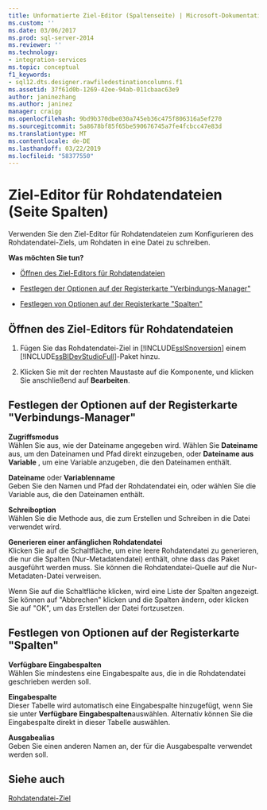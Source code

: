 ```yaml
---
title: Unformatierte Ziel-Editor (Spaltenseite) | Microsoft-Dokumentation
ms.custom: ''
ms.date: 03/06/2017
ms.prod: sql-server-2014
ms.reviewer: ''
ms.technology:
- integration-services
ms.topic: conceptual
f1_keywords:
- sql12.dts.designer.rawfiledestinationcolumns.f1
ms.assetid: 37f61d0b-1269-42ee-94ab-011cbaac63e9
author: janinezhang
ms.author: janinez
manager: craigg
ms.openlocfilehash: 9bd9b370dbe030a745eb36c475f806316a5ef270
ms.sourcegitcommit: 5a8678bf85f65be590676745a7fe4fcbcc47e83d
ms.translationtype: MT
ms.contentlocale: de-DE
ms.lasthandoff: 03/22/2019
ms.locfileid: "58377550"
---
```

# <a name="raw-file-destination-editor-columns-page"></a>Ziel-Editor für Rohdatendateien (Seite Spalten)
  Verwenden Sie den Ziel-Editor für Rohdatendateien zum Konfigurieren des Rohdatendatei-Ziels, um Rohdaten in eine Datei zu schreiben.  
  
 **Was möchten Sie tun?**  
  
-   [Öffnen des Ziel-Editors für Rohdatendateien](#open)  
  
-   [Festlegen der Optionen auf der Registerkarte "Verbindungs-Manager"](#connection)  
  
-   [Festlegen von Optionen auf der Registerkarte "Spalten"](#mapping)  
  
##  <a name="open"></a> Öffnen des Ziel-Editors für Rohdatendateien  
  
1.  Fügen Sie das Rohdatendatei-Ziel in [!INCLUDE[ssISnoversion](../includes/ssisnoversion-md.md)] einem [!INCLUDE[ssBIDevStudioFull](../includes/ssbidevstudiofull-md.md)]-Paket hinzu.  
  
2.  Klicken Sie mit der rechten Maustaste auf die Komponente, und klicken Sie anschließend auf **Bearbeiten**.  
  
##  <a name="connection"></a> Festlegen der Optionen auf der Registerkarte "Verbindungs-Manager"  
 **Zugriffsmodus**  
 Wählen Sie aus, wie der Dateiname angegeben wird. Wählen Sie **Dateiname** aus, um den Dateinamen und Pfad direkt einzugeben, oder **Dateiname aus Variable** , um eine Variable anzugeben, die den Dateinamen enthält.  
  
 **Dateiname** oder **Variablenname**  
 Geben Sie den Namen und Pfad der Rohdatendatei ein, oder wählen Sie die Variable aus, die den Dateinamen enthält.  
  
 **Schreiboption**  
 Wählen Sie die Methode aus, die zum Erstellen und Schreiben in die Datei verwendet wird.  
  
 **Generieren einer anfänglichen Rohdatendatei**  
 Klicken Sie auf die Schaltfläche, um eine leere Rohdatendatei zu generieren, die nur die Spalten (Nur-Metadatendatei) enthält, ohne dass das Paket ausgeführt werden muss. Sie können die Rohdatendatei-Quelle auf die Nur-Metadaten-Datei verweisen.  
  
 Wenn Sie auf die Schaltfläche klicken, wird eine Liste der Spalten angezeigt. Sie können auf "Abbrechen" klicken und die Spalten ändern, oder klicken Sie auf "OK", um das Erstellen der Datei fortzusetzen.  
  
##  <a name="mapping"></a> Festlegen von Optionen auf der Registerkarte "Spalten"  
 **Verfügbare Eingabespalten**  
 Wählen Sie mindestens eine Eingabespalte aus, die in die Rohdatendatei geschrieben werden soll.  
  
 **Eingabespalte**  
 Dieser Tabelle wird automatisch eine Eingabespalte hinzugefügt, wenn Sie sie unter **Verfügbare Eingabespalten**auswählen. Alternativ können Sie die Eingabespalte direkt in dieser Tabelle auswählen.  
  
 **Ausgabealias**  
 Geben Sie einen anderen Namen an, der für die Ausgabespalte verwendet werden soll.  
  
## <a name="see-also"></a>Siehe auch  
 [Rohdatendatei-Ziel](data-flow/raw-file-destination.md)  
  
  
